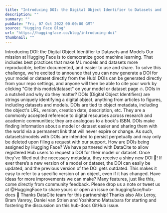 ```yaml
---
title: "Introducing DOI: the Digital Object Identifier to Datasets and Models"
description: ""
summary: ""
pubDate: "Fri, 07 Oct 2022 00:00:00 GMT"
source: "Hugging Face Blog"
url: "https://huggingface.co/blog/introducing-doi"
thumbnail: ""
---
```


Introducing DOI: the Digital Object Identifier to Datasets and Models
Our mission at Hugging Face is to democratize good machine learning. That includes best practices that make ML models and datasets more reproducible, better documented, and easier to use and share.
To solve this challenge, we're excited to announce that you can now generate a DOI for your model or dataset directly from the Hub!
DOIs can be generated directly from your repo settings, and anyone will then be able to cite your work by clicking "Cite this model/dataset" on your model or dataset page 🔥.
DOIs in a nutshell and why do they matter?
DOIs (Digital Object Identifiers) are strings uniquely identifying a digital object, anything from articles to figures, including datasets and models. DOIs are tied to object metadata, including the object's URL, version, creation date, description, etc. They are a commonly accepted reference to digital resources across research and academic communities; they are analogous to a book's ISBN.
DOIs make finding information about a model or dataset easier and sharing them with the world via a permanent link that will never expire or change. As such, datasets/models with DOIs are intended to persist perpetually and may only be deleted upon filing a request with our support.
How are DOIs being assigned by Hugging Face?
We have partnered with DataCite to allow registered Hub users to request a DOI for their model or dataset. Once they’ve filled out the necessary metadata, they receive a shiny new DOI 🌟!
If ever there’s a new version of a model or dataset, the DOI can easily be updated, and the previous version of the DOI gets outdated. This makes it easy to refer to a specific version of an object, even if it has changed.
Have ideas for more improvements we can make? Many features, just like this, come directly from community feedback. Please drop us a note or tweet us at @HuggingFace to share yours or open an issue on huggingface/hub-docs 🤗
Thanks DataCite team for this partnership! Thanks also Alix Leroy, Bram Vanroy, Daniel van Strien and Yoshitomo Matsubara for starting and fostering the discussion on this hub-docs
GitHub issue.